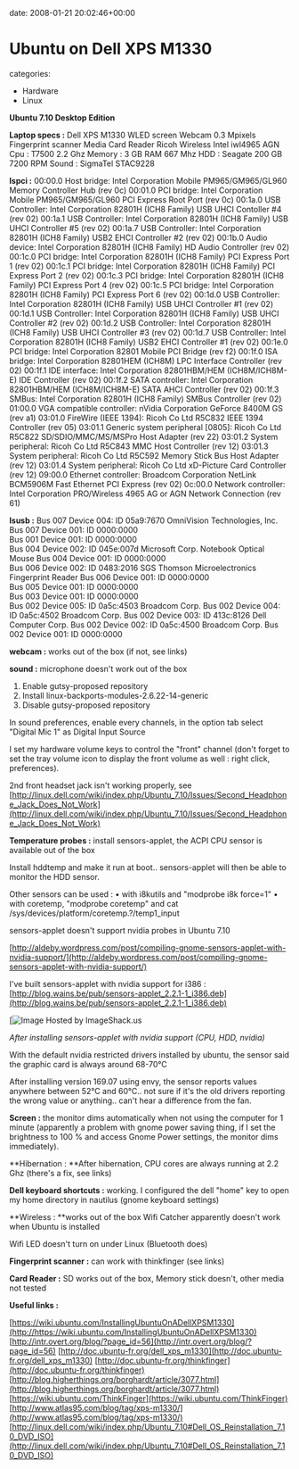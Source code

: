 


date: 2008-01-21 20:02:46+00:00


# Ubuntu on Dell XPS M1330

categories:
- Hardware
- Linux


**Ubuntu 7.10 Desktop Edition**

**Laptop specs :**
Dell XPS M1330
WLED screen
Webcam 0.3 Mpixels
Fingerprint scanner
Media Card Reader Ricoh
Wireless Intel iwl4965 AGN
Cpu : T7500 2.2 Ghz
Memory : 3 GB RAM 667 Mhz
HDD : Seagate 200 GB 7200 RPM
Sound : SigmaTel STAC9228

**lspci :**
00:00.0 Host bridge: Intel Corporation Mobile PM965/GM965/GL960 Memory Controller Hub (rev 0c)
00:01.0 PCI bridge: Intel Corporation Mobile PM965/GM965/GL960 PCI Express Root Port (rev 0c)
00:1a.0 USB Controller: Intel Corporation 82801H (ICH8 Family) USB UHCI Contoller #4 (rev 02)
00:1a.1 USB Controller: Intel Corporation 82801H (ICH8 Family) USB UHCI Controller #5 (rev 02)
00:1a.7 USB Controller: Intel Corporation 82801H (ICH8 Family) USB2 EHCI Controller #2 (rev 02)
00:1b.0 Audio device: Intel Corporation 82801H (ICH8 Family) HD Audio Controller (rev 02)
00:1c.0 PCI bridge: Intel Corporation 82801H (ICH8 Family) PCI Express Port 1 (rev 02)
00:1c.1 PCI bridge: Intel Corporation 82801H (ICH8 Family) PCI Express Port 2 (rev 02)
00:1c.3 PCI bridge: Intel Corporation 82801H (ICH8 Family) PCI Express Port 4 (rev 02)
00:1c.5 PCI bridge: Intel Corporation 82801H (ICH8 Family) PCI Express Port 6 (rev 02)
00:1d.0 USB Controller: Intel Corporation 82801H (ICH8 Family) USB UHCI Controller #1 (rev 02)
00:1d.1 USB Controller: Intel Corporation 82801H (ICH8 Family) USB UHCI Controller #2 (rev 02)
00:1d.2 USB Controller: Intel Corporation 82801H (ICH8 Family) USB UHCI Controller #3 (rev 02)
00:1d.7 USB Controller: Intel Corporation 82801H (ICH8 Family) USB2 EHCI Controller #1 (rev 02)
00:1e.0 PCI bridge: Intel Corporation 82801 Mobile PCI Bridge (rev f2)
00:1f.0 ISA bridge: Intel Corporation 82801HEM (ICH8M) LPC Interface Controller (rev 02)
00:1f.1 IDE interface: Intel Corporation 82801HBM/HEM (ICH8M/ICH8M-E) IDE Controller (rev 02)
00:1f.2 SATA controller: Intel Corporation 82801HBM/HEM (ICH8M/ICH8M-E) SATA AHCI Controller (rev 02)
00:1f.3 SMBus: Intel Corporation 82801H (ICH8 Family) SMBus Controller (rev 02)
01:00.0 VGA compatible controller: nVidia Corporation GeForce 8400M GS (rev a1)
03:01.0 FireWire (IEEE 1394): Ricoh Co Ltd R5C832 IEEE 1394 Controller (rev 05)
03:01.1 Generic system peripheral [0805]: Ricoh Co Ltd R5C822 SD/SDIO/MMC/MS/MSPro Host Adapter (rev 22)
03:01.2 System peripheral: Ricoh Co Ltd R5C843 MMC Host Controller (rev 12)
03:01.3 System peripheral: Ricoh Co Ltd R5C592 Memory Stick Bus Host Adapter (rev 12)
03:01.4 System peripheral: Ricoh Co Ltd xD-Picture Card Controller (rev 12)
09:00.0 Ethernet controller: Broadcom Corporation NetLink BCM5906M Fast Ethernet PCI Express (rev 02)
0c:00.0 Network controller: Intel Corporation PRO/Wireless 4965 AG or AGN Network Connection (rev 61)

**lsusb :**
Bus 007 Device 004: ID 05a9:7670 OmniVision Technologies, Inc. 
Bus 007 Device 001: ID 0000:0000  
Bus 001 Device 001: ID 0000:0000  
Bus 004 Device 002: ID 045e:007d Microsoft Corp. Notebook Optical Mouse
Bus 004 Device 001: ID 0000:0000  
Bus 006 Device 002: ID 0483:2016 SGS Thomson Microelectronics Fingerprint Reader
Bus 006 Device 001: ID 0000:0000  
Bus 005 Device 001: ID 0000:0000  
Bus 003 Device 001: ID 0000:0000  
Bus 002 Device 005: ID 0a5c:4503 Broadcom Corp. 
Bus 002 Device 004: ID 0a5c:4502 Broadcom Corp. 
Bus 002 Device 003: ID 413c:8126 Dell Computer Corp. 
Bus 002 Device 002: ID 0a5c:4500 Broadcom Corp. 
Bus 002 Device 001: ID 0000:0000  


**webcam :** works out of the box (if not, see links)

**sound :** microphone doesn't work out of the box

1. Enable gutsy-proposed repository
2. Install linux-backports-modules-2.6.22-14-generic
3. Disable gutsy-proposed repository

In sound preferences, enable every channels, in the option tab select "Digital Mic 1" as Digital Input Source

I set my hardware volume keys to control the "front" channel (don't forget to set the tray volume icon to display the front volume as well : right click, preferences).

2nd front headset jack isn't working properly, see [http://linux.dell.com/wiki/index.php/Ubuntu_7.10/Issues/Second_Headphone_Jack_Does_Not_Work](http://linux.dell.com/wiki/index.php/Ubuntu_7.10/Issues/Second_Headphone_Jack_Does_Not_Work)


**Temperature probes :** install sensors-applet, the ACPI CPU sensor is available out of the box

Install hddtemp and make it run at boot.. sensors-applet will then be able to monitor the HDD sensor.

Other sensors can be used :
• with i8kutils and "modprobe i8k force=1"
• with coretemp, "modprobe coretemp" and cat /sys/devices/platform/coretemp.?/temp1_input 


sensors-applet doesn't support nvidia probes in Ubuntu 7.10

[http://aldeby.wordpress.com/post/compiling-gnome-sensors-applet-with-nvidia-support/](http://aldeby.wordpress.com/post/compiling-gnome-sensors-applet-with-nvidia-support/)

I've built sensors-applet with nvidia support for i386 : [http://blog.wains.be/pub/sensors-applet_2.2.1-1_i386.deb](http://blog.wains.be/pub/sensors-applet_2.2.1-1_i386.deb)

[![Image Hosted by ImageShack.us](https://blog.wains.be/images/00-imageshack.jpg)  

_After installing sensors-applet with nvidia support (CPU, HDD, nvidia)_

With the default nvidia restricted drivers installed by ubuntu, the sensor said the graphic card is always around 68-70°C

After installing version 169.07 using envy, the sensor reports values anywhere between 52°C and 60°C.. not sure if it's the old drivers reporting the wrong value or anything.. can't hear a difference from the fan.


**Screen :** the monitor dims automatically when not using the computer for 1 minute (apparently a problem with gnome power saving thing, if I set the brightness to 100 % and access Gnome Power settings, the monitor dims immediately).


**Hibernation : **After hibernation, CPU cores are always running at 2.2 Ghz (there's a fix, see links)

**Dell keyboard shortcuts :** working. I configured the dell "home" key to open my home directory in nautilus (gnome keyboard settings)

**Wireless : **works out of the box
Wifi Catcher apparently doesn't work when Ubuntu is installed

Wifi LED doesn't turn on under Linux (Bluetooth does)

**Fingerprint scanner :** can work with thinkfinger (see links)

**Card Reader :** SD works out of the box, Memory stick doesn't, other media not tested


**Useful links :**

[https://wiki.ubuntu.com/InstallingUbuntuOnADellXPSM1330](http://https://wiki.ubuntu.com/InstallingUbuntuOnADellXPSM1330)
[http://intr.overt.org/blog/?page_id=56](http://intr.overt.org/blog/?page_id=56)
[http://doc.ubuntu-fr.org/dell_xps_m1330](http://doc.ubuntu-fr.org/dell_xps_m1330)
[http://doc.ubuntu-fr.org/thinkfinger](http://doc.ubuntu-fr.org/thinkfinger)
[http://blog.higherthings.org/borghardt/article/3077.html](http://blog.higherthings.org/borghardt/article/3077.html)
[https://wiki.ubuntu.com/ThinkFinger](https://wiki.ubuntu.com/ThinkFinger)
[http://www.atlas95.com/blog/tag/xps-m1330/](http://www.atlas95.com/blog/tag/xps-m1330/)
[http://linux.dell.com/wiki/index.php/Ubuntu_7.10#Dell_OS_Reinstallation_7.10_DVD_ISO](http://linux.dell.com/wiki/index.php/Ubuntu_7.10#Dell_OS_Reinstallation_7.10_DVD_ISO)
